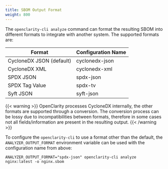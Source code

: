 ```yaml
---
title: SBOM Output Format
weight: 800
---
```


The `openclarity-cli analyze` command can format the resulting SBOM into different formats to integrate with another system. The supported formats are:

| Format | Configuration Name |
| --- | --- |
| CycloneDX JSON (default) | cyclonedx-json |
| CycloneDX XML | cyclonedx-xml |
| SPDX JSON | spdx-json |
| SPDX Tag Value | spdx-tv |
| Syft JSON | syft-json |

{{< warning >}}
OpenClarity processes CycloneDX internally, the other formats are supported through a conversion. The conversion process can be lossy due to incompatibilities between formats, therefore in some cases not all fields/information are present in the resulting output.
{{< /warning >}}

To configure the `openclarity-cli` to use a format other than the default, the `ANALYZER_OUTPUT_FORMAT` environment variable can be used with the configuration name from above:

```shell
ANALYZER_OUTPUT_FORMAT="spdx-json" openclarity-cli analyze nginx:latest -o nginx.sbom
```
